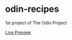 # odin-recipes
1st project of The Odin Project

[Live Preview](https://juliocedenodev.github.io/odin-recipes/)
